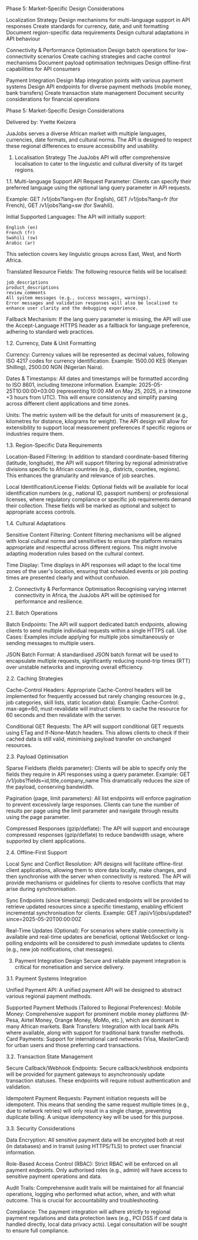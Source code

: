 Phase 5: Market-Specific Design Considerations

Localization Strategy
Design mechanisms for multi-language support in API responses
Create standards for currency, date, and unit formatting
Document region-specific data requirements
Design cultural adaptations in API behaviour

Connectivity & Performance Optimisation
Design batch operations for low-connectivity scenarios
Create caching strategies and cache control mechanisms
Document payload optimisation techniques
Design offline-first capabilities for API consumers

Payment Integration Design
Map integration points with various payment systems
Design API endpoints for diverse payment methods (mobile money, bank transfers)
Create transaction state management
Document security considerations for financial operations

Phase 5: Market-Specific Design Considerations

Delivered by: Yvette Kwizera

JuaJobs serves a diverse African market with multiple languages, currencies, date formats, and cultural norms. The API is designed to respect these regional differences to ensure accessibility and usability.

1. Localisation Strategy
The JuaJobs API will offer comprehensive localisation to cater to the linguistic and cultural diversity of its target regions.

1.1. Multi-language Support
API Request Parameter: Clients can specify their preferred language using the optional lang query parameter in API requests.

Example: 
    GET /v1/jobs?lang=en (for English),
    GET /v1/jobs?lang=fr (for French), 
    GET /v1/jobs?lang=sw (for Swahili).

Initial Supported Languages: The API will initially support:

    English (en)
    French (fr)
    Swahili (sw)
    Arabic (ar) 

This selection covers key linguistic groups across East, West, and North Africa.

Translated Resource Fields: The following resource fields will be localised:

    job_descriptions
    product_descriptions 
    review_comments
    All system messages (e.g., success messages, warnings).
    Error messages and validation responses will also be localised to enhance user clarity and the debugging experience.

Fallback Mechanism: If the lang query parameter is missing, the API will use the Accept-Language HTTPS header as a fallback for language preference, adhering to standard web practices.


1.2. Currency, Date & Unit Formatting

Currency:
    Currency values will be represented as decimal values, following ISO 4217 codes for currency identification.
    Example: 1500.00 KES (Kenyan Shilling), 2500.00 NGN (Nigerian Naira).

Dates & Timestamps:
    All dates and timestamps will be formatted according to ISO 8601, including timezone information.
    Example: 2025-05-25T10:00:00+03:00 (representing 10:00 AM on May 25, 2025, in a timezone +3 hours from UTC). This will ensure consistency and simplify parsing across different client applications and time zones.

Units:
    The metric system will be the default for units of measurement (e.g., kilometres for distance, kilograms for weight).
    The API design will allow for extensibility to support local measurement preferences if specific regions or industries require them.


1.3. Region-Specific Data Requirements

Location-Based Filtering:
    In addition to standard coordinate-based filtering (latitude, longitude), the API will support filtering by regional administrative divisions specific to African countries (e.g., districts, counties, regions). This enhances the granularity and relevance of job searches.

Local Identification/License Fields:
    Optional fields will be available for local identification numbers (e.g., national ID, passport numbers) or professional licenses, where regulatory compliance or specific job requirements demand their collection. These fields will be marked as optional and subject to appropriate access controls.


1.4. Cultural Adaptations

Sensitive Content Filtering:
    Content filtering mechanisms will be aligned with local cultural norms and sensitivities to ensure the platform remains appropriate and respectful across different regions. This might involve adapting moderation rules based on the cultural context.

Time Display:
    Time displays in API responses will adapt to the local time zones of the user's location, ensuring that scheduled events or job posting times are presented clearly and without confusion.


2. Connectivity & Performance Optimisation
Recognising varying internet connectivity in Africa, the JuaJobs API will be optimised for performance and resilience.

2.1. Batch Operations

Batch Endpoints:
    The API will support dedicated batch endpoints, allowing clients to send multiple individual requests within a single HTTPS call.
    Use Cases: Examples include applying for multiple jobs simultaneously or sending messages to multiple users.

JSON Batch Format:
    A standardised JSON batch format will be used to encapsulate multiple requests, significantly reducing round-trip times (RTT) over unstable networks and improving overall efficiency.


2.2. Caching Strategies

Cache-Control Headers:
    Appropriate Cache-Control headers will be implemented for frequently accessed but rarely changing resources (e.g., job categories, skill lists, static location data).
    Example: Cache-Control: max-age=60, must-revalidate will instruct clients to cache the resource for 60 seconds and then revalidate with the server.

Conditional GET Requests:
    The API will support conditional GET requests using ETag and If-None-Match headers. This allows clients to check if their cached data is still valid, minimising payload transfer on unchanged resources.


2.3. Payload Optimisation

Sparse Fieldsets (fields parameter):
    Clients will be able to specify only the fields they require in API responses using a query parameter.
    Example: GET /v1/jobs?fields=id,title,company_name
    This dramatically reduces the size of the payload, conserving bandwidth.

Pagination (page, limit parameters):
    All list endpoints will enforce pagination to prevent excessively large responses.
    Clients can tune the number of results per page using the limit parameter and navigate through results using the page parameter.

Compressed Responses (gzip/deflate):
    The API will support and encourage compressed responses (gzip/deflate) to reduce bandwidth usage, where supported by client applications.


2.4. Offline-First Support

Local Sync and Conflict Resolution:
    API designs will facilitate offline-first client applications, allowing them to store data locally, make changes, and then synchronise with the server when connectivity is restored.
    The API will provide mechanisms or guidelines for clients to resolve conflicts that may arise during synchronisation.

Sync Endpoints (since timestamp):
    Dedicated endpoints will be provided to retrieve updated resources since a specific timestamp, enabling efficient incremental synchronisation for clients.
    Example: GET /api/v1/jobs/updated?since=2025-05-20T00:00:00Z

Real-Time Updates (Optional):
    For scenarios where stable connectivity is available and real-time updates are beneficial, optional WebSocket or long-polling endpoints will be considered to push immediate updates to clients (e.g., new job notifications, chat messages).


3. Payment Integration Design
Secure and reliable payment integration is critical for monetisation and service delivery.

3.1. Payment Systems Integration

Unified Payment API:
    A unified payment API will be designed to abstract various regional payment methods.

Supported Payment Methods (Tailored to Regional Preferences):
    Mobile Money: Comprehensive support for prominent mobile money platforms (M-Pesa, Airtel Money, Orange Money, MoMo, etc.), which are dominant in many African markets.
    Bank Transfers: Integration with local bank APIs where available, along with support for traditional bank transfer methods.
    Card Payments: Support for international card networks (Visa, MasterCard) for urban users and those preferring card transactions.

3.2. Transaction State Management

Secure Callback/Webhook Endpoints:
    Secure callback/webhook endpoints will be provided for payment gateways to asynchronously update transaction statuses. These endpoints will require robust authentication and validation.

Idempotent Payment Requests:
    Payment initiation requests will be idempotent. This means that sending the same request multiple times (e.g., due to network retries) will only result in a single charge, preventing duplicate billing. A unique idempotency key will be used for this purpose.

3.3. Security Considerations

Data Encryption:
    All sensitive payment data will be encrypted both at rest (in databases) and in transit (using HTTPS/TLS) to protect user financial information.

Role-Based Access Control (RBAC):
    Strict RBAC will be enforced on all payment endpoints. Only authorised roles (e.g., admin) will have access to sensitive payment operations and data.

Audit Trails:
    Comprehensive audit trails will be maintained for all financial operations, logging who performed what action, when, and with what outcome. This is crucial for accountability and troubleshooting.

Compliance:
    The payment integration will adhere strictly to regional payment regulations and data protection laws (e.g., PCI DSS if card data is handled directly, local data privacy acts). Legal consultation will be sought to ensure full compliance.
